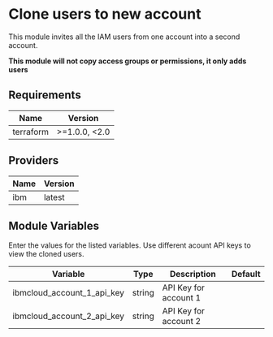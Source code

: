 # Clone users to new account

This module invites all the IAM users from one account into a second account. 

**This module will not copy access groups or permissions, it only adds users**


## Requirements

| Name | Version |
|------|---------|
| terraform | >=1.0.0, <2.0 |

## Providers

| Name | Version |
|------|---------|
| ibm  | latest |


## Module Variables

Enter the values for the listed variables. Use different acount API keys to view the cloned users.

Variable                   | Type   | Description             | Default
-------------------------- | ------ | ----------------------- |--------
ibmcloud_account_1_api_key | string | API Key for account 1   | 
ibmcloud_account_2_api_key | string | API Key for account 2   | 
